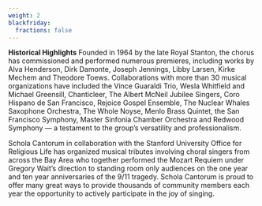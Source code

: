 ```yaml
---
weight: 2
blackfriday:
  fractions: false
---
```


**Historical Highlights** Founded in 1964 by the late Royal Stanton, the chorus
has commissioned and performed numerous premieres, including works by Alva
Henderson, Dirk Damonte, Joseph Jennings, Libby Larsen, Kirke Mechem and
Theodore Toews.  Collaborations with more than 30 musical organizations have
included the Vince Guaraldi Trio, Wesla Whitfield and Michael Greensill,
Chanticleer, The Albert McNeil Jubilee Singers, Coro Hispano de San Francisco,
Rejoice Gospel Ensemble, The Nuclear Whales Saxophone Orchestra, The Whole
Noyse, Menlo Brass Quintet, the San Francisco Symphony, Master Sinfonia Chamber
Orchestra and Redwood Symphony — a testament to the group’s versatility and
professionalism.

Schola Cantorum in collaboration with the Stanford University Office for
Religious Life has organized musical tributes involving choral singers from
across the Bay Area who together performed the Mozart Requiem under Gregory
Wait’s direction to standing room only audiences on the one year and ten year
anniversaries of the 9/11 tragedy. Schola Cantorum is proud to offer many great
ways to provide thousands of community members each year the opportunity to
actively participate in the joy of singing.
